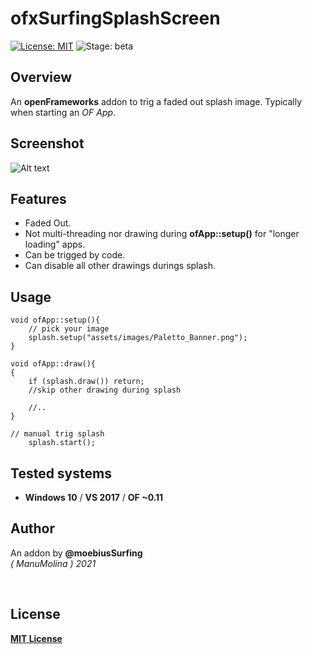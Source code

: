 # ofxSurfingSplashScreen
[![License: MIT](https://img.shields.io/badge/License-MIT-yellow.svg)](https://opensource.org/licenses/MIT)
![Stage: beta](https://img.shields.io/badge/-alpha-red)

## Overview
An **openFrameworks** addon to trig a faded out splash image. Typically when starting an *OF App*.

## Screenshot
![Alt text](/Capture1.gif?raw=true "moebiusSurfing")

## Features
- Faded Out.
- Not multi-threading nor drawing during **ofApp::setup()** for "longer loading" apps.
- Can be trigged by code.
- Can disable all other drawings durings splash.

## Usage

```		
void ofApp::setup(){
	// pick your image
	splash.setup("assets/images/Paletto_Banner.png");
}

void ofApp::draw(){
{
	if (splash.draw()) return;
	//skip other drawing during splash

	//..
}

// manual trig splash
	splash.start();
```

## Tested systems
* **Windows 10** / **VS 2017** / **OF ~0.11**

## Author
An addon by **@moebiusSurfing**  
*( ManuMolina ) 2021*  

<br/>

## License
[**MIT License**](https://github.com/LICENSE)